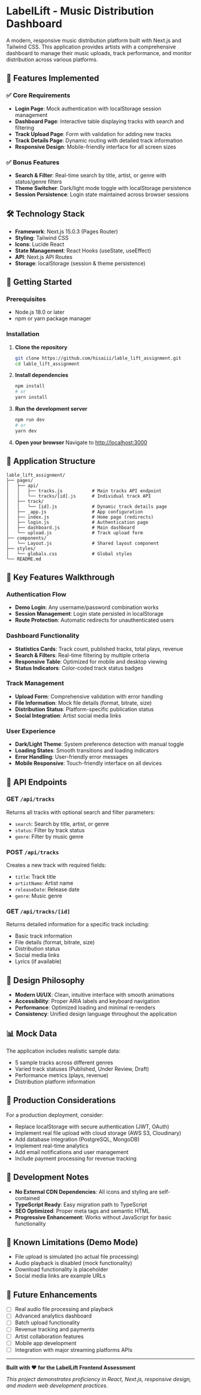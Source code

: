 # LabelLift - Music Distribution Dashboard

A modern, responsive music distribution platform built with Next.js and Tailwind CSS. This application provides artists with a comprehensive dashboard to manage their music uploads, track performance, and monitor distribution across various platforms.

## 🎵 Features Implemented

### ✅ Core Requirements
- **Login Page**: Mock authentication with localStorage session management
- **Dashboard Page**: Interactive table displaying tracks with search and filtering
- **Track Upload Page**: Form with validation for adding new tracks
- **Track Details Page**: Dynamic routing with detailed track information
- **Responsive Design**: Mobile-friendly interface for all screen sizes

### ✅ Bonus Features
- **Search & Filter**: Real-time search by title, artist, or genre with status/genre filters
- **Theme Switcher**: Dark/light mode toggle with localStorage persistence
- **Session Persistence**: Login state maintained across browser sessions

## 🛠️ Technology Stack

- **Framework**: Next.js 15.0.3 (Pages Router)
- **Styling**: Tailwind CSS
- **Icons**: Lucide React
- **State Management**: React Hooks (useState, useEffect)
- **API**: Next.js API Routes
- **Storage**: localStorage (session & theme persistence)

## 🚀 Getting Started

### Prerequisites
- Node.js 18.0 or later
- npm or yarn package manager

### Installation

1. **Clone the repository**
   ```bash
   git clone https://github.com/hisaiii/lable_lift_assignment.git
   cd lable_lift_assignment
   ```

2. **Install dependencies**
   ```bash
   npm install
   # or
   yarn install
   ```

3. **Run the development server**
   ```bash
   npm run dev
   # or
   yarn dev
   ```

4. **Open your browser**
   Navigate to [http://localhost:3000](http://localhost:3000)

## 📱 Application Structure

```
lable_lift_assignment/
├── pages/
│   ├── api/
│   │   ├── tracks.js           # Main tracks API endpoint
│   │   └── tracks/[id].js      # Individual track API
│   ├── track/
│   │   └── [id].js             # Dynamic track details page
│   ├── _app.js                 # App configuration
│   ├── index.js                # Home page (redirects)
│   ├── login.js                # Authentication page
│   ├── dashboard.js            # Main dashboard
│   └── upload.js               # Track upload form
├── components/
│   └── Layout.js               # Shared layout component
├── styles/
│   └── globals.css             # Global styles
└── README.md
```

## 🎯 Key Features Walkthrough

### Authentication Flow
- **Demo Login**: Any username/password combination works
- **Session Management**: Login state persisted in localStorage
- **Route Protection**: Automatic redirects for unauthenticated users

### Dashboard Functionality
- **Statistics Cards**: Track count, published tracks, total plays, revenue
- **Search & Filters**: Real-time filtering by multiple criteria
- **Responsive Table**: Optimized for mobile and desktop viewing
- **Status Indicators**: Color-coded track status badges

### Track Management
- **Upload Form**: Comprehensive validation with error handling
- **File Information**: Mock file details (format, bitrate, size)
- **Distribution Status**: Platform-specific publication status
- **Social Integration**: Artist social media links

### User Experience
- **Dark/Light Theme**: System preference detection with manual toggle
- **Loading States**: Smooth transitions and loading indicators
- **Error Handling**: User-friendly error messages
- **Mobile Responsive**: Touch-friendly interface on all devices

## 🔧 API Endpoints

### GET `/api/tracks`
Returns all tracks with optional search and filter parameters:
- `search`: Search by title, artist, or genre
- `status`: Filter by track status
- `genre`: Filter by music genre

### POST `/api/tracks`
Creates a new track with required fields:
- `title`: Track title
- `artistName`: Artist name
- `releaseDate`: Release date
- `genre`: Music genre

### GET `/api/tracks/[id]`
Returns detailed information for a specific track including:
- Basic track information
- File details (format, bitrate, size)
- Distribution status
- Social media links
- Lyrics (if available)

## 🎨 Design Philosophy

- **Modern UI/UX**: Clean, intuitive interface with smooth animations
- **Accessibility**: Proper ARIA labels and keyboard navigation
- **Performance**: Optimized loading and minimal re-renders
- **Consistency**: Unified design language throughout the application

## 📊 Mock Data

The application includes realistic sample data:
- 5 sample tracks across different genres
- Varied track statuses (Published, Under Review, Draft)
- Performance metrics (plays, revenue)
- Distribution platform information

## 🚀 Production Considerations

For a production deployment, consider:
- Replace localStorage with secure authentication (JWT, OAuth)
- Implement real file upload with cloud storage (AWS S3, Cloudinary)
- Add database integration (PostgreSQL, MongoDB)
- Implement real-time analytics
- Add email notifications and user management
- Include payment processing for revenue tracking

## 📝 Development Notes

- **No External CDN Dependencies**: All icons and styling are self-contained
- **TypeScript Ready**: Easy migration path to TypeScript
- **SEO Optimized**: Proper meta tags and semantic HTML
- **Progressive Enhancement**: Works without JavaScript for basic functionality

## 🐛 Known Limitations (Demo Mode)

- File upload is simulated (no actual file processing)
- Audio playback is disabled (mock functionality)
- Download functionality is placeholder
- Social media links are example URLs

## 🔮 Future Enhancements

- [ ] Real audio file processing and playback
- [ ] Advanced analytics dashboard
- [ ] Batch upload functionality
- [ ] Revenue tracking and payments
- [ ] Artist collaboration features
- [ ] Mobile app development
- [ ] Integration with major streaming platforms APIs

---

**Built with ❤️ for the LabelLift Frontend Assessment**

*This project demonstrates proficiency in React, Next.js, responsive design, and modern web development practices.*